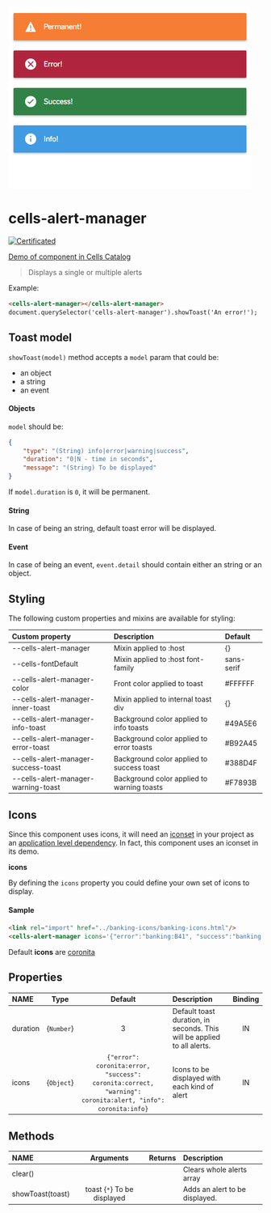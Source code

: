 ![cells-alert-manager screenshot](cells-alert-manager.png)
# cells-alert-manager

[![Certificated](https://img.shields.io/badge/certificated-yes-brightgreen.svg)](http://bbva-files.s3.amazonaws.com/cells/bbva-catalog/index.html)

[Demo of component in Cells Catalog](http://bbva-files.s3.amazonaws.com/cells/bbva-catalog/index.html#/elements/cells-alert-manager)

> Displays a single or multiple alerts

Example:
```html
<cells-alert-manager></cells-alert-manager>
document.querySelector('cells-alert-manager').showToast('An error!');
```

## Toast model

`showToast(model)` method accepts a `model` param that could be:
- an object
- a string
- an event

#### Objects

`model` should be:
```json
{
    "type": "(String) info|error|warning|success",
    "duration": "0|N - time in seconds",
    "message": "(String) To be displayed"
}
```

If `model.duration` is `0`, it will be permanent.

#### String

In case of being an string, default toast error will be displayed.

#### Event

In case of being an event, `event.detail` should contain either an string or an object.

## Styling

The following custom properties and mixins are available for styling:

| Custom property | Description     | Default        |
|:----------------|:----------------|:---------------|
| --cells-alert-manager  | Mixin applied to :host     | {}  |
| --cells-fontDefault  | Mixin applied to :host font-family    | sans-serif  |
| --cells-alert-manager-color | Front color applied to toast | #FFFFFF |
| --cells-alert-manager-inner-toast | Mixin applied to internal toast div | {} |
| --cells-alert-manager-info-toast | Background color applied to info toasts |  #49A5E6 |
| --cells-alert-manager-error-toast | Background color applied to error toasts | #B92A45 |
| --cells-alert-manager-success-toast | Background color applied to success toast | #388D4F |
| --cells-alert-manager-warning-toast | Background color applied to warning toasts | #F7893B |

## Icons

Since this component uses icons, it will need an [iconset](https://globaldevtools.bbva.com/bitbucket/projects/CS/repos/cellsjs-guides-resources/browse/docs/best-practices/cells-icons.md)
in your project as an [application level dependency](https://globaldevtools.bbva.com/bitbucket/projects/CS/repos/cellsjs-guides-resources/browse/docs/advanced-guides/advanced-guides/application-level-dependencies.md).
In fact, this component uses an iconset in its demo.

__icons__

By defining the `icons` property you could define your own set of icons to display.

#### Sample

```html
<link rel="import" href="../banking-icons/banking-icons.html"/>
<cells-alert-manager icons='{"error":"banking:B41", "success":"banking:G13", "info":"banking:M03", "warning":"banking:M01"}'></cells-alert-manager>
```

Default __icons__ are [coronita](https://bbva-files.s3.amazonaws.com/cells/bbva-catalog/index.html#/elements/cells-icons?active=cells-icons&view=demo:demo/index.html&v=1.7.0)

## Properties

| NAME | Type | Default | Description | Binding |
|:--- |:---:|:---:|:--- |:---:|
| duration | {`Number`} | 3 | Default toast duration, in seconds. This will be applied to all alerts. | IN |
| icons | {`Object`} | `{"error": coronita:error, "success": coronita:correct, "warning": coronita:alert, "info": coronita:info}` | Icons to be displayed with each kind of alert | IN |

## Methods

| NAME | Arguments | Returns | Description |
|:--- |:---:|:---:|:--- |
| clear() | | | Clears whole alerts array |
| showToast(toast) | toast {`*`} To be displayed | | Adds an alert to be displayed. |
